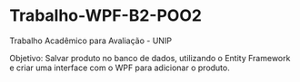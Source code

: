 # Trabalho-WPF-B2-POO2
Trabalho Acadêmico para Avaliação - UNIP

Objetivo: Salvar produto no banco de dados, utilizando o Entity Framework e criar uma interface com o WPF para adicionar o produto.
